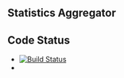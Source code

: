 ## Statistics Aggregator

## Code Status

* [![Build Status](https://travis-ci.org/nikolaylagutko/jStatAggr.svg?branch=master)](https://travis-ci.org/rails/rails)
* 
